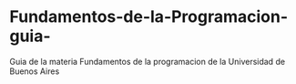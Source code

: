 # Fundamentos-de-la-Programacion-guia-
Guia de la materia Fundamentos de la programacion de la Universidad de Buenos Aires
